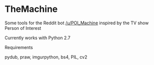 # TheMachine

Some tools for the Reddit bot [/u/POI_Machine](https://www.reddit.com/user/POI_Machine) inspired by the TV show Person of Interest

Currently works with Python 2.7

Requirements


pydub, praw, imgurpython, bs4, PIL, cv2
